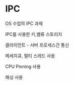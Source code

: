 # IPC
OS 수업의 IPC 과제

IPC를 사용한 키,밸류 스토리지

클라이언트 - 서버 프로세스간 통신

메세지큐, 멀티 스레드 사용

CPU Pinning 사용

해싱 사용
